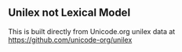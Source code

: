 Unilex not Lexical Model
----------------------

This is built directly from Unicode.org unilex data at
https://github.com/unicode-org/unilex
